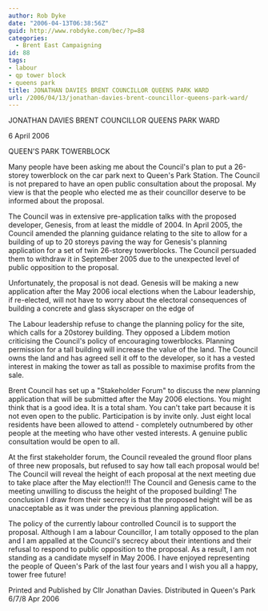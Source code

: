 ```yaml
---
author: Rob Dyke
date: "2006-04-13T06:38:56Z"
guid: http://www.robdyke.com/bec/?p=88
categories:
  - Brent East Campaigning
id: 88
tags:
- labour
- qp tower block
- queens park
title: JONATHAN DAVIES BRENT COUNCILLOR QUEENS PARK WARD
url: /2006/04/13/jonathan-davies-brent-councillor-queens-park-ward/
---
```

JONATHAN DAVIES BRENT COUNCILLOR QUEENS PARK WARD
  
6 April 2006

QUEEN'S PARK TOWERBLOCK

Many people have been asking me about the Council's plan to put a 26-storey towerblock on the car park next to Queen's Park Station. The Council is not prepared to have an open public consultation about the proposal. My view is that the people who elected me as their councillor deserve to be informed about the proposal.

The Council was in extensive pre-application talks with the proposed developer, Genesis, from at least the middle of 2004. In April 2005, the Council amended the planning guidance relating to the site to allow for a building of up to 20 storeys paving the way for Genesis's planning application for a set of twin 26-storey towerblocks. The Council persuaded them to withdraw it in September 2005 due to the unexpected level of public opposition to the proposal.
  
<!--more-->

Unfortunately, the proposal is not dead. Genesis will be making a new application after the May 2006 iocal elections when the Labour leadership, if re-elected, will not have to worry about the electoral consequences of building a concrete and glass skyscraper on the edge of

The Labour leadership refuse to change the planning policy for the site, which calls for a 20storey building. They opposed a Libdem motion criticising the Council's policy of encouraging towerblocks. Planning permission for a tall building will increase the value of the land. The Council owns the land and has agreed sell it off to the developer, so it has a vested interest in making the tower as tall as possible to maximise profits from the sale.

Brent Council has set up a "Stakeholder Forum" to discuss the new planning application that will be submitted after the May 2006 elections. You might think that is a good idea. It is a total sham. You can't take part because it is not even open to the public. Participation is by invite only. Just eight local residents have been allowed to attend - completely outnumbered by other people at the meeting who have other vested interests. A genuine public consultation would be open to all.

At the first stakeholder forum, the Council revealed the ground floor plans of three new proposals, but refused to say how tall each proposal would be! The Council will reveal the height of each proposal at the next meeting due to take place after the May election!!! The Council and Genesis came to the meeting unwilling to discuss the height of the proposed building! The conclusion I draw from their secrecy is that the proposed height will be as unacceptable as it was under the previous planning application.

The policy of the currently labour controlled Council is to support the proposal. Although I am a labour Councillor, I am totally opposed to the plan and I am appalled at the Council's secrecy about their intentions and their refusal to respond to public opposition to the proposal. As a result, I am not standing as a candidate myself in May 2006. I have enjoyed representing the people of Queen's Park of the last four years and I wish you all a happy, tower free future!

Printed and Published by Cllr Jonathan Davies. Distributed in Queen's Park 6/7/8 Apr 2006